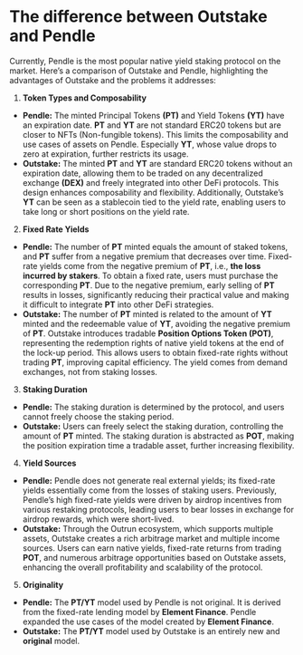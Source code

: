 # The difference between Outstake and Pendle

Currently, Pendle is the most popular native yield staking protocol on the market. Here’s a comparison of Outstake and Pendle, highlighting the advantages of Outstake and the problems it addresses:

1. **Token Types and Composability**

* **Pendle:** The minted Principal Tokens **(PT)** and Yield Tokens **(YT)** have an expiration date. **PT** and **YT** are not standard ERC20 tokens but are closer to NFTs (Non-fungible tokens). This limits the composability and use cases of assets on Pendle. Especially **YT**, whose value drops to zero at expiration, further restricts its usage.
* **Outstake:** The minted **PT** and **YT** are standard ERC20 tokens without an expiration date, allowing them to be traded on any decentralized exchange **(DEX)** and freely integrated into other DeFi protocols. This design enhances composability and flexibility. Additionally, Outstake’s **YT** can be seen as a stablecoin tied to the yield rate, enabling users to take long or short positions on the yield rate.

2. **Fixed Rate Yields**

* **Pendle:** The number of **PT** minted equals the amount of staked tokens, and **PT** suffer from a negative premium that decreases over time. Fixed-rate yields come from the negative premium of **PT**, i.e., **the loss incurred by stakers**. To obtain a fixed rate, users must purchase the corresponding **PT**. Due to the negative premium, early selling of **PT** results in losses, significantly reducing their practical value and making it difficult to integrate **PT** into other DeFi strategies.
* **Outstake:** The number of **PT** minted is related to the amount of **YT** minted and the redeemable value of **YT**, avoiding the negative premium of **PT**. Outstake introduces tradable **Position Options Token (POT)**, representing the redemption rights of native yield tokens at the end of the lock-up period. This allows users to obtain fixed-rate rights without trading **PT**, improving capital efficiency. The yield comes from demand exchanges, not from staking losses.

3. **Staking Duration**

* **Pendle:** The staking duration is determined by the protocol, and users cannot freely choose the staking period.
* **Outstake:** Users can freely select the staking duration, controlling the amount of **PT**  minted. The staking duration is abstracted as **POT**, making the position expiration time a tradable asset, further increasing flexibility.

4. **Yield Sources**

* **Pendle:** Pendle does not generate real external yields; its fixed-rate yields essentially come from the losses of staking users. Previously, Pendle’s high fixed-rate yields were driven by airdrop incentives from various restaking protocols, leading users to bear losses in exchange for airdrop rewards, which were short-lived.
* **Outstake:** Through the Outrun ecosystem, which supports multiple assets, Outstake creates a rich arbitrage market and multiple income sources. Users can earn native yields, fixed-rate returns from trading **POT**, and numerous arbitrage opportunities based on Outstake assets, enhancing the overall profitability and scalability of the protocol.

5. **Originality**

* **Pendle:** The **PT/YT** model used by Pendle is not original. It is derived from the fixed-rate lending model by **Element Finance**. Pendle expanded the use cases of the model created by **Element Finance**.
* **Outstake:** The **PT/YT** model used by Outstake is an entirely new and **original** model.
